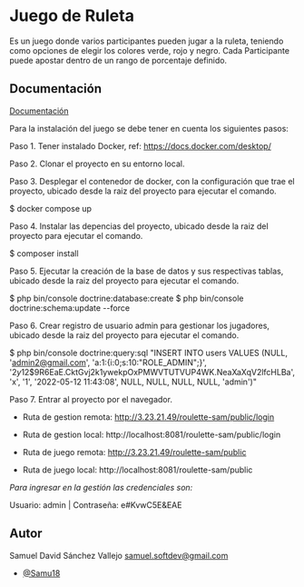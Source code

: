 
# Juego de Ruleta

Es un juego donde varios participantes pueden jugar a la ruleta, teniendo como opciones de elegir los colores verde, rojo y negro. Cada Participante puede apostar dentro de un rango de porcentaje definido.



## Documentación

[Documentación](https://linktodocumentation)

Para la instalación del juego se debe tener en cuenta los siguientes pasos:

Paso 1. Tener instalado Docker, ref: https://docs.docker.com/desktop/

Paso 2. Clonar el proyecto en su entorno local.

Paso 3. Desplegar el contenedor de docker, con la configuración que trae el proyecto, ubicado desde la raiz del proyecto para ejecutar el comando.

$ docker compose up

Paso 4. Instalar las depencias del proyecto, ubicado desde la raiz del proyecto para ejecutar el comando.

$ composer install

Paso 5. Ejecutar la creación de la base de datos y sus respectivas tablas, ubicado desde la raiz del proyecto para ejecutar el comando.

$ php bin/console doctrine:database:create
$ php bin/console doctrine:schema:update --force

Paso 6. Crear registro de usuario admin para gestionar los jugadores, ubicado desde la raiz del proyecto para ejecutar el comando.

$ php bin/console doctrine:query:sql "INSERT INTO users VALUES (NULL, 'admin2@gmail.com', 'a:1:{i:0;s:10:\"ROLE_ADMIN\";}', '$2y$12$9R6EaE.CktGvj2k1ywekpOxPMWVTUTVUP4WK.NeaXaXqV2lfcHLBa', 'x', '1', '2022-05-12 11:43:08', NULL, NULL, NULL, NULL, 'admin')"

Paso 7. Entrar al proyecto por el navegador. 

* Ruta de gestion remota: http://3.23.21.49/roulette-sam/public/login 

* Ruta de gestion local: http://localhost:8081/roulette-sam/public/login 

* Ruta de juego remota: http://3.23.21.49/roulette-sam/public

* Ruta de juego local: http://localhost:8081/roulette-sam/public

*Para ingresar en la gestión las credenciales son:*

Usuario: admin | Contraseña: e#KvwC5E&EAE
## Autor
Samuel David Sánchez Vallejo <samuel.softdev@gmail.com>
- [@Samu18](https://github.com/Samu18)

